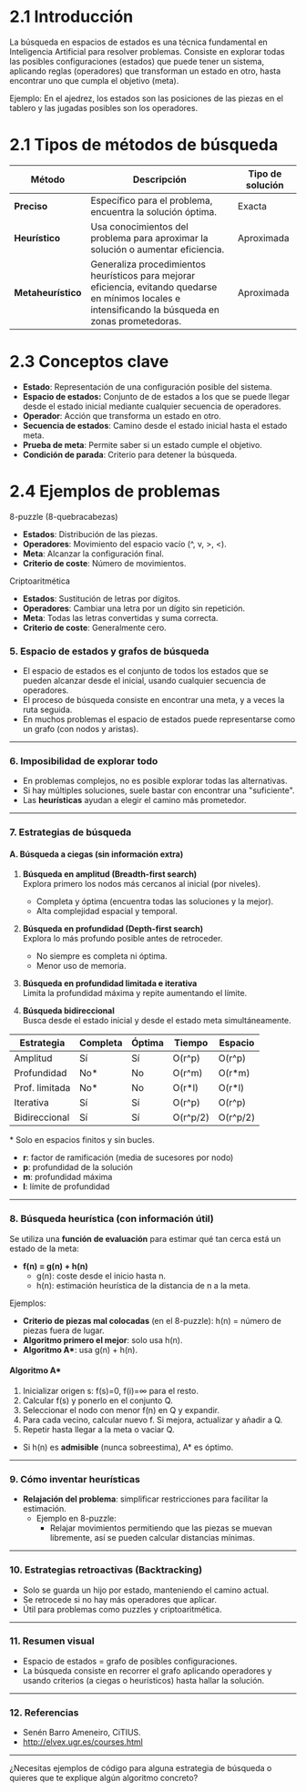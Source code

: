# 2.1 Introducción
La búsqueda en espacios de estados es una técnica fundamental en Inteligencia Artificial para resolver problemas. Consiste en explorar todas las posibles configuraciones (estados) que puede tener un sistema, aplicando reglas (operadores) que transforman un estado en otro, hasta encontrar uno que cumpla el objetivo (meta).

Ejemplo: En el ajedrez, los estados son las posiciones de las piezas en el tablero y las jugadas posibles son los operadores.



# 2.1 Tipos de métodos de búsqueda

| Método             | Descripción                                                                                                                                             | Tipo de solución |
| ------------------ | ------------------------------------------------------------------------------------------------------------------------------------------------------- | ---------------- |
| **Preciso**        | Específico para el problema, encuentra la solución óptima.                                                                                              | Exacta           |
| **Heurístico**     | Usa conocimientos del problema para aproximar la solución o aumentar eficiencia.                                                                        | Aproximada       |
| **Metaheurístico** | Generaliza procedimientos heurísticos para mejorar eficiencia, evitando quedarse en mínimos locales e intensificando la búsqueda en zonas prometedoras. | Aproximada       |

# 2.3 Conceptos clave
- **Estado**: Representación de una configuración posible del sistema.
- **Espacio de estados:** Conjunto de de estados a los que se puede llegar desde el estado inicial mediante cualquier secuencia de operadores.
- **Operador**: Acción que transforma un estado en otro.
- **Secuencia de estados**: Camino desde el estado inicial hasta el estado meta.
- **Prueba de meta**: Permite saber si un estado cumple el objetivo.
- **Condición de parada**: Criterio para detener la búsqueda.


# 2.4 Ejemplos de problemas
8-puzzle (8-quebracabezas)
- **Estados**: Distribución de las piezas.
- **Operadores**: Movimiento del espacio vacío (^, v, >, <).
- **Meta**: Alcanzar la configuración final.
- **Criterio de coste**: Número de movimientos.

Criptoaritmética
- **Estados**: Sustitución de letras por dígitos.
- **Operadores**: Cambiar una letra por un dígito sin repetición.
- **Meta**: Todas las letras convertidas y suma correcta.
- **Criterio de coste**: Generalmente cero.


### 5. Espacio de estados y grafos de búsqueda

- El espacio de estados es el conjunto de todos los estados que se pueden alcanzar desde el inicial, usando cualquier secuencia de operadores.
- El proceso de búsqueda consiste en encontrar una meta, y a veces la ruta seguida.
- En muchos problemas el espacio de estados puede representarse como un grafo (con nodos y aristas).

---

### 6. Imposibilidad de explorar todo

- En problemas complejos, no es posible explorar todas las alternativas.
- Si hay múltiples soluciones, suele bastar con encontrar una "suficiente".
- Las **heurísticas** ayudan a elegir el camino más prometedor.

---

### 7. Estrategias de búsqueda

#### A. Búsqueda a ciegas (sin información extra)

1. **Búsqueda en amplitud (Breadth-first search)**  
   Explora primero los nodos más cercanos al inicial (por niveles).
   - Completa y óptima (encuentra todas las soluciones y la mejor).
   - Alta complejidad espacial y temporal.

2. **Búsqueda en profundidad (Depth-first search)**  
   Explora lo más profundo posible antes de retroceder.
   - No siempre es completa ni óptima.
   - Menor uso de memoria.

3. **Búsqueda en profundidad limitada e iterativa**  
   Limita la profundidad máxima y repite aumentando el límite.

4. **Búsqueda bidireccional**  
   Busca desde el estado inicial y desde el estado meta simultáneamente.

| Estrategia        | Completa | Óptima | Tiempo | Espacio |
|-------------------|----------|--------|--------|---------|
| Amplitud          | Sí       | Sí     | O(r^p) | O(r^p)  |
| Profundidad       | No*      | No     | O(r^m) | O(r*m)  |
| Prof. limitada    | No*      | No     | O(r*l) | O(r*l)  |
| Iterativa         | Sí       | Sí     | O(r^p) | O(r^p)  |
| Bidireccional     | Sí       | Sí     | O(r^p/2)|O(r^p/2)|

\* Solo en espacios finitos y sin bucles.

- **r**: factor de ramificación (media de sucesores por nodo)
- **p**: profundidad de la solución
- **m**: profundidad máxima
- **l**: límite de profundidad

---

### 8. Búsqueda heurística (con información útil)

Se utiliza una **función de evaluación** para estimar qué tan cerca está un estado de la meta:

- **f(n) = g(n) + h(n)**
  - g(n): coste desde el inicio hasta n.
  - h(n): estimación heurística de la distancia de n a la meta.

Ejemplos:
- **Criterio de piezas mal colocadas** (en el 8-puzzle): h(n) = número de piezas fuera de lugar.
- **Algoritmo primero el mejor**: solo usa h(n).
- **Algoritmo A\***: usa g(n) + h(n).

#### Algoritmo A*
1. Inicializar origen s: f(s)=0, f(i)=∞ para el resto.
2. Calcular f(s) y ponerlo en el conjunto Q.
3. Seleccionar el nodo con menor f(n) en Q y expandir.
4. Para cada vecino, calcular nuevo f. Si mejora, actualizar y añadir a Q.
5. Repetir hasta llegar a la meta o vaciar Q.

- Si h(n) es **admisible** (nunca sobreestima), A* es óptimo.

---

### 9. Cómo inventar heurísticas

- **Relajación del problema**: simplificar restricciones para facilitar la estimación.
  - Ejemplo en 8-puzzle:
    - Relajar movimientos permitiendo que las piezas se muevan libremente, así se pueden calcular distancias mínimas.

---

### 10. Estrategias retroactivas (Backtracking)

- Solo se guarda un hijo por estado, manteniendo el camino actual.
- Se retrocede si no hay más operadores que aplicar.
- Útil para problemas como puzzles y criptoaritmética.

---

### 11. Resumen visual

- Espacio de estados = grafo de posibles configuraciones.
- La búsqueda consiste en recorrer el grafo aplicando operadores y usando criterios (a ciegas o heurísticos) hasta hallar la solución.

---

### 12. Referencias

- Senén Barro Ameneiro, CiTIUS.  
- http://elvex.ugr.es/courses.html

---

¿Necesitas ejemplos de código para alguna estrategia de búsqueda o quieres que te explique algún algoritmo concreto?  